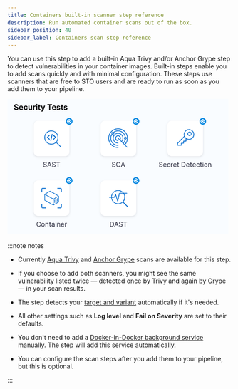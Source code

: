 ```yaml
---
title: Containers built-in scanner step reference
description: Run automated container scans out of the box.
sidebar_position: 40
sidebar_label: Containers scan step reference 
---
```


You can use this step to add a built-in Aqua Trivy and/or Anchor Grype step to detect vulnerabilities in your container images. Built-in steps enable you to add scans quickly and with minimal configuration. These steps use scanners that are free to STO users and are ready to run as soon as you add them to your pipeline.

![](../static/built-in-scan-steps.png)

:::note notes

- Currently [Aqua Trivy](/docs/security-testing-orchestration/sto-techref-category/trivy/aqua-trivy-scanner-reference) and [Anchor Grype](/docs/security-testing-orchestration/sto-techref-category/grype/grype-scanner-reference) scans are available for this step.

- If you choose to add both scanners, you might see the same vulnerability listed twice — detected once by Trivy and again by Grype — in your scan results.
 
- The step detects your [target and variant](/docs/security-testing-orchestration/sto-techref-category/trivy/aqua-trivy-scanner-reference#detect-target-and-variant) automatically if it's needed.

- All other settings such as **Log level** and **Fail on Severity** are set to their defaults. 

- You don't need to add a [Docker-in-Docker background service](/docs/security-testing-orchestration/sto-techref-category/security-step-settings-reference#configuring-docker-in-docker-dind-for-your-pipeline) manually. The step will add this service automatically. 

- You can configure the scan steps after you add them to your pipeline, but this is optional. 

:::
